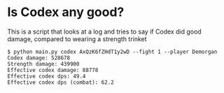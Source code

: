 # Is Codex any good?

This is a script that looks at a log and tries to say if Codex did good damage, compared to wearing a strength trinket

```
$ python main.py codex AxQzK6fZHdT1y2wD --fight 1 --player Demorgan
Codex damage: 528678
Strength damage: 439900
Effective codex damage: 88778
Effective codex dps: 49.4
Effective codex dps (combat): 62.2
```

